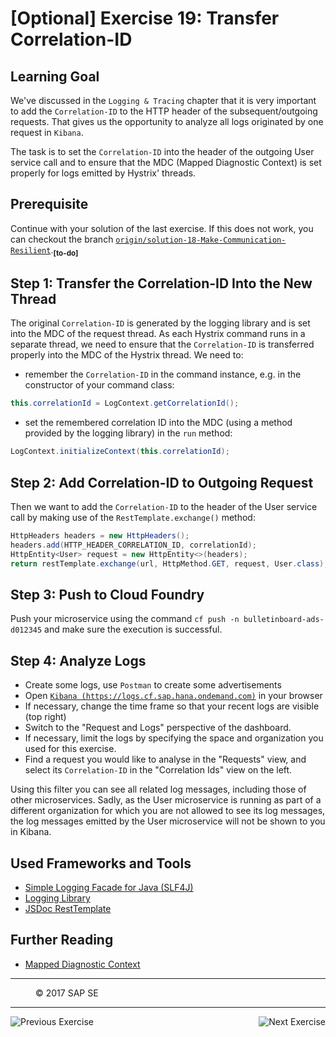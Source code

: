 [Optional] Exercise 19: Transfer Correlation-ID
===============================================

## Learning Goal

We've discussed in the `Logging & Tracing` chapter that it is very important to add the `Correlation-ID` to the HTTP header of the subsequent/outgoing requests. That gives us the opportunity to analyze all logs originated by one request in `Kibana`.

The task is to set the `Correlation-ID` into the header of the outgoing User service call and to ensure that the MDC (Mapped Diagnostic Context) is set properly for logs emitted by Hystrix' threads.

## Prerequisite
Continue with your solution of the last exercise. If this does not work, you can checkout the branch [`origin/solution-18-Make-Communication-Resilient`](https://github.wdf.sap.corp/cc-java/cc-bulletinboard-ads-spring-webmvc/tree/solution-18-Make-Communication-Resilient).<sub><b>[to-do]</b></sub>

## Step 1: Transfer the Correlation-ID Into the New Thread
The original `Correlation-ID` is generated by the logging library and is set into the MDC of the request thread.
As each Hystrix command runs in a separate thread, we need to ensure that the `Correlation-ID` is transferred properly into the MDC of the Hystrix thread. We need to:
- remember the `Correlation-ID` in the command instance, e.g. in the constructor of your command class:
```java
this.correlationId = LogContext.getCorrelationId();
```
- set the remembered correlation ID into the MDC (using a method provided by the logging library) in the `run` method:
```java
LogContext.initializeContext(this.correlationId);
```

## Step 2: Add Correlation-ID to Outgoing Request
Then we want to add the `Correlation-ID` to the header of the User service call by making use of the `RestTemplate.exchange()` method:
```java
HttpHeaders headers = new HttpHeaders();
headers.add(HTTP_HEADER_CORRELATION_ID, correlationId);
HttpEntity<User> request = new HttpEntity<>(headers);
return restTemplate.exchange(url, HttpMethod.GET, request, User.class);
```

## Step 3: Push to Cloud Foundry
Push your microservice using the command `cf push -n bulletinboard-ads-d012345` and make sure the execution is successful.

## Step 4: Analyze Logs
- Create some logs, use `Postman` to create some advertisements
- Open [`Kibana (https://logs.cf.sap.hana.ondemand.com)`](https://logs.cf.sap.hana.ondemand.com) in your browser
- If necessary, change the time frame so that your recent logs are visible (top right)
- Switch to the "Request and Logs" perspective of the dashboard.
- If necessary, limit the logs by specifying the space and organization you used for this exercise.
- Find a request you would like to analyse in the "Requests" view, and select its `Correlation-ID` in the "Correlation Ids" view on the left.

Using this filter you can see all related log messages, including those of other microservices. Sadly, as the User microservice is running as part of a different organization for which you are not allowed to see its log messages, the log messages emitted by the User microservice will not be shown to you in Kibana.


## Used Frameworks and Tools
- [Simple Logging Facade for Java (SLF4J)](http://www.slf4j.org/)
- [Logging Library](https://github.com/SAP/cf-java-logging-support)
- [JSDoc RestTemplate](http://docs.spring.io/spring-framework/docs/current/javadoc-api/org/springframework/web/client/RestTemplate.html)

## Further Reading
- [Mapped Diagnostic Context](http://logback.qos.ch/manual/mdc.html)

***
<dl>
  <dd>
  <div class="footer">&copy; 2017 SAP SE</div>
  </dd>
</dl>
<hr>
<a href="Exercise_18_Make_Communication_Resilient.md">
  <img align="left" alt="Previous Exercise">
</a>
<a href="Exercise_20_Use_Message_Queues.md">
  <img align="right" alt="Next Exercise">
</a>
